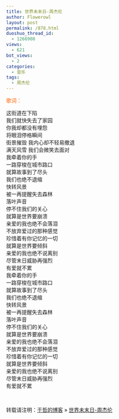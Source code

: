```yaml
---
title: 世界未末日-周杰伦
author: Flowerowl
layout: post
permalink: /878.html
duoshuo_thread_id:
  - 1266908
views:
  - 621
bot_views:
  - 2
categories:
  - 音乐
tags:
  - 周杰伦
---
```

  
<span class="Apple-style-span" style="color: #ff6600;">歌词：</span>

这街道在下陷  
我们就快失去了家园  
你我却都没有埋怨  
将眼泪停格瞬间  
街景摧毁 我内心却不轻易撤退  
满天风雪 我们会微笑去面对  
我牵着你的手  
一路穿梭在城市路口  
就算故事到了尽头  
我们也绝不退缩  
快转风景  
被一再提醒失去森林  
落叶声音  
停不住我们的关心  
就算是世界要崩溃  
亲爱的我也绝不会落泪  
不放弃爱过的那种感觉  
珍惜着有你记忆的一切  
就算是世界要倾斜  
亲爱的我也绝不说离别  
尽管末日威胁再强烈  
有爱就不累  
我牵着你的手  
一路穿梭在城市路口  
就算故事到了尽头  
我们也绝不退缩  
快转风景  
被一再提醒失去森林  
落叶声音  
停不住我们的关心  
就算是世界要崩溃  
亲爱的我也绝不会落泪  
不放弃爱过的那种感觉  
珍惜着有你记忆的一切  
就算是世界要倾斜  
亲爱的我也绝不说离别  
尽管末日威胁再强烈  
有爱就不累

&nbsp;

转载请注明：[于哲的博客][1] &raquo; [世界未末日-周杰伦][2]

 [1]: http://localhost/wordpress
 [2]: http://localhost/wordpress/878.html